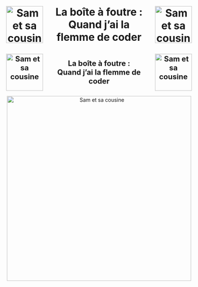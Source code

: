 <h1 align="center" style="display: flex; justify-content: center; align-items: center;">
    <img src="https://i.pinimg.com/originals/43/c2/67/43c267e52522227083f5d46042106a4c.gif" alt="Sam et sa cousine" style="width: 100px; height: 100px; margin-right: 20px;">
    <div>
      La boîte à foutre : <br>
      Quand j’ai la flemme de coder
    </div>
    <img src="https://i.pinimg.com/originals/22/68/ad/2268ad9881b97a5b46c4660265953d9e.gif" alt="Sam et sa cousine" style="width: 100px; height: 100px; margin-left: 20px;">
</h1>

<h1 align="center" style="display: flex; justify-content: center; align-items: center; font-size: 20px;">
    <img src="https://i.pinimg.com/originals/43/c2/67/43c267e52522227083f5d46042106a4c.gif" alt="Sam et sa cousine" style="width: 100px; height: 100px; margin-right: 20px;">
    <div>
      La boîte à foutre : <br>
      Quand j’ai la flemme de coder
    </div>
    <img src="https://i.pinimg.com/originals/22/68/ad/2268ad9881b97a5b46c4660265953d9e.gif" alt="Sam et sa cousine" style="width: 100px; height: 100px; margin-left: 20px;">
</h1>


<div align="center">
  <img src="https://i.pinimg.com/736x/7c/9e/3a/7c9e3a63c855081eb56af18c576d1973.jpg" alt="Sam et sa cousine" style="width:500px; height:500px;"
</div>